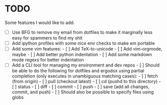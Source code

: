 # TODO

Some features I would like to add.

- [ ] Use BFG to remove my email from dotfiles to make it marginally less easy
      for spammers to find my shit
- [ ] Add ipython profiles with some nice env checks to make em portable
- [ ] Add some vim features:
      - [ ] Add TeX-to-unicode
      - [ ] Add vim-orgmode, maybe
      - [ ] Add better python indentation
      - [ ] Add some markdown mode regexs for better indentation
- [ ] Add a CLI tool for managing my environment and dev repos
      - [ ] Should be able to do the following for dotfiles and ergodox using
            partial completion (only executes in unambiguous matching cases):
            - [ ] fetch (from origin)
            - [ ] pull (checkout latest)
            - [ ] cd (pushd to this directory)
            - [ ] status
            - [ ] diff
            - [ ] commit
            - [ ] push
            - [ ] save (add all changes, commit, and push)
      - [ ] Should also be possible to specify files using globs
